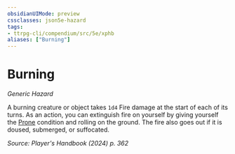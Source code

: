 ```yaml
---
obsidianUIMode: preview
cssclasses: json5e-hazard
tags:
- ttrpg-cli/compendium/src/5e/xphb
aliases: ["Burning"]
---
```

# Burning
*Generic Hazard*  

A burning creature or object takes `1d4` Fire damage at the start of each of its turns. As an action, you can extinguish fire on yourself by giving yourself the [Prone](2-Mechanics/CLI/rules/conditions.md#Prone) condition and rolling on the ground. The fire also goes out if it is doused, submerged, or suffocated.

*Source: Player's Handbook (2024) p. 362*